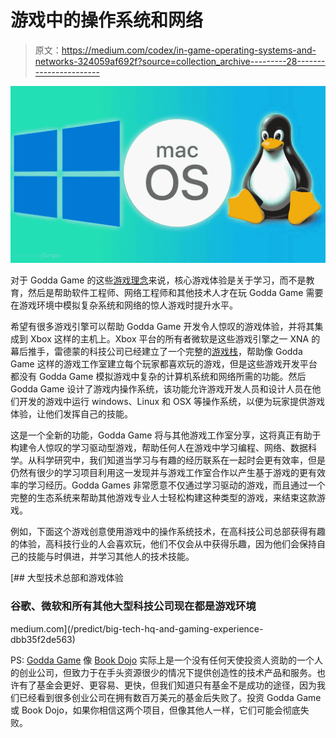 # 游戏中的操作系统和网络

> 原文：<https://medium.com/codex/in-game-operating-systems-and-networks-324059af692f?source=collection_archive---------28----------------------->

![](img/8eabe07879016a63bd909da86657c966.png)

对于 Godda Game 的这些[游戏理念](/predict/got-interesting-games-ideas-and-platforms-for-learning-not-education-89391a7aa1c8)来说，核心游戏体验是关于学习，而不是教育，然后是帮助软件工程师、网络工程师和其他技术人才在玩 Godda Game 需要在游戏环境中模拟复杂系统和网络的惊人游戏时提升水平。

希望有很多游戏引擎可以帮助 Godda Game 开发令人惊叹的游戏体验，并将其集成到 Xbox 这样的主机上。Xbox 平台的所有者微软是这些游戏引擎之一 XNA 的幕后推手，雷德蒙的科技公司已经建立了一个完整的[游戏栈](https://developer.microsoft.com/en-us/games/products/)，帮助像 Godda Game 这样的游戏工作室建立每个玩家都喜欢玩的游戏，但是这些游戏开发平台都没有 Godda Game 模拟游戏中复杂的计算机系统和网络所需的功能。然后 Godda Game 设计了游戏内操作系统，该功能允许游戏开发人员和设计人员在他们开发的游戏中运行 windows、Linux 和 OSX 等操作系统，以便为玩家提供游戏体验，让他们发挥自己的技能。

这是一个全新的功能，Godda Game 将与其他游戏工作室分享，这将真正有助于构建令人惊叹的学习驱动型游戏，帮助任何人在游戏中学习编程、网络、数据科学。从科学研究中，我们知道当学习与有趣的经历联系在一起时会更有效率，但是仍然有很少的学习项目利用这一发现并与游戏工作室合作以产生基于游戏的更有效率的学习经历。Godda Games 非常愿意不仅通过学习驱动的游戏，而且通过一个完整的生态系统来帮助其他游戏专业人士轻松构建这种类型的游戏，来结束这款游戏。

例如，下面这个游戏创意使用游戏中的操作系统技术，在高科技公司总部获得有趣的体验，高科技行业的人会喜欢玩，他们不仅会从中获得乐趣，因为他们会保持自己的技能与时俱进，并学习其他人的技术技能。

[](/predict/big-tech-hq-and-gaming-experience-dbb35f2de563) [## 大型技术总部和游戏体验

### 谷歌、微软和所有其他大型科技公司现在都是游戏环境

medium.com](/predict/big-tech-hq-and-gaming-experience-dbb35f2de563) 

PS: [Godda Game](https://mkrdiop.medium.com/list/godda-game-598649249472) 像 [Book Dojo](https://mkrdiop.medium.com/list/book-dojo-776e1a8b8b88) 实际上是一个没有任何天使投资人资助的一个人的创业公司，但致力于在手头资源很少的情况下提供创造性的技术产品和服务。也许有了基金会更好、更容易、更快，但我们知道只有基金不是成功的途径，因为我们已经看到很多创业公司在拥有数百万美元的基金后失败了。投资 Godda Game 或 Book Dojo，如果你相信这两个项目，但像其他人一样，它们可能会彻底失败。